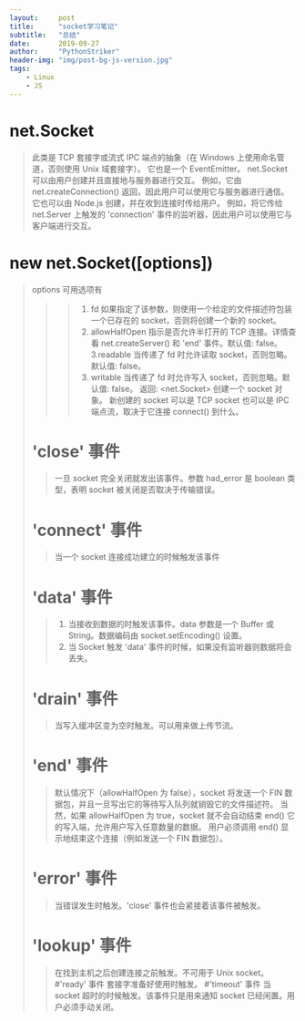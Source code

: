```yaml
---
layout:     post
title:      "socket学习笔记"
subtitle:   "总结"
date:       2019-09-27
author:     "PythonStriker"
header-img: "img/post-bg-js-version.jpg"
tags:
    - Linux
    - JS
---
```




# net.Socket

>此类是 TCP 套接字或流式 IPC 端点的抽象（在 Windows 上使用命名管道，否则使用 Unix 域套接字）。 它也是一个 EventEmitter。
>net.Socket 可以由用户创建并且直接地与服务器进行交互。 例如，它由 net.createConnection() 返回，因此用户可以使用它与服务器进行通信。
>它也可以由 Node.js 创建，并在收到连接时传给用户。 例如，将它传给 net.Server 上触发的 'connection' 事件的监听器，因此用户可以使用它与客户端进行交互。
# new net.Socket([options])
>options <Object> 可用选项有

>> 1. fd <number> 如果指定了该参数，则使用一个给定的文件描述符包装一个已存在的 socket，否则将创建一个新的 socket。
>> 2. allowHalfOpen <boolean> 指示是否允许半打开的 TCP 连接。详情查看 net.createServer() 和 'end' 事件。默认值: false。
>> 3.readable <boolean> 当传递了 fd 时允许读取 socket，否则忽略。默认值: false。
>> 4. writable <boolean> 当传递了 fd 时允许写入 socket，否则忽略。默认值: false。
返回: <net.Socket>
创建一个 socket 对象。 新创建的 socket 可以是 TCP socket 也可以是 IPC 端点流，取决于它连接 connect() 到什么。
# 'close' 事件
> 一旦 socket 完全关闭就发出该事件。参数 had\_error 是 boolean 类型，表明 socket 被关闭是否取决于传输错误。
# 'connect' 事件
>当一个 socket 连接成功建立的时候触发该事件
# 'data' 事件
> 1. 当接收到数据的时触发该事件。data 参数是一个 Buffer 或 String。数据编码由 socket.setEncoding() 设置。
> 2. 当 Socket 触发 'data' 事件的时候，如果没有监听器则数据将会丢失。
# 'drain' 事件
>当写入缓冲区变为空时触发。可以用来做上传节流。
# 'end' 事件
> 默认情况下（allowHalfOpen 为 false），socket 将发送一个 FIN 数据包，并且一旦写出它的等待写入队列就销毁它的文件描述符。 当然，如果 allowHalfOpen 为 true，socket 就不会自动结束 end() 它的写入端，允许用户写入任意数量的数据。 用户必须调用 end() 显示地结束这个连接（例如发送一个 FIN 数据包）。
# 'error' 事件
> 当错误发生时触发。'close' 事件也会紧接着该事件被触发。
# 'lookup' 事件
> 在找到主机之后创建连接之前触发。不可用于 Unix socket。
#'ready' 事件
>套接字准备好使用时触发。
#'timeout' 事件
>当 socket 超时的时候触发。该事件只是用来通知 socket 已经闲置。用户必须手动关闭。

